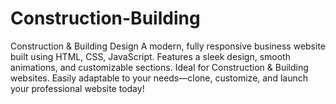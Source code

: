 # Construction-Building
Construction &amp; Building Design  A modern, fully responsive business website built using HTML, CSS, JavaScript. Features a sleek design, smooth animations, and customizable sections. Ideal for Construction &amp; Building websites. Easily adaptable to your needs—clone, customize, and launch your professional website today!
